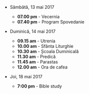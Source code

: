 * <label>Sâmbătă, 13 mai 2017</label> 
  * **07.00 pm** - Vecernia
  * **07.40 pm** - Program Spovedanie
* <label>Duminică, 14 mai 2017</label>
  * **09.15 am** - Utrenia
  * **10.00 am** - Sfânta Liturghie
  * **10.30 am** - Școala Duminicală   
  * **11.30 am** - Predică  
  * **11.45 am** - Parastas
  * **12.00 am** - Ora de cafea

* <label>Joi, 18 mai 2017</label>
  * **7:00 pm** - Bible study  